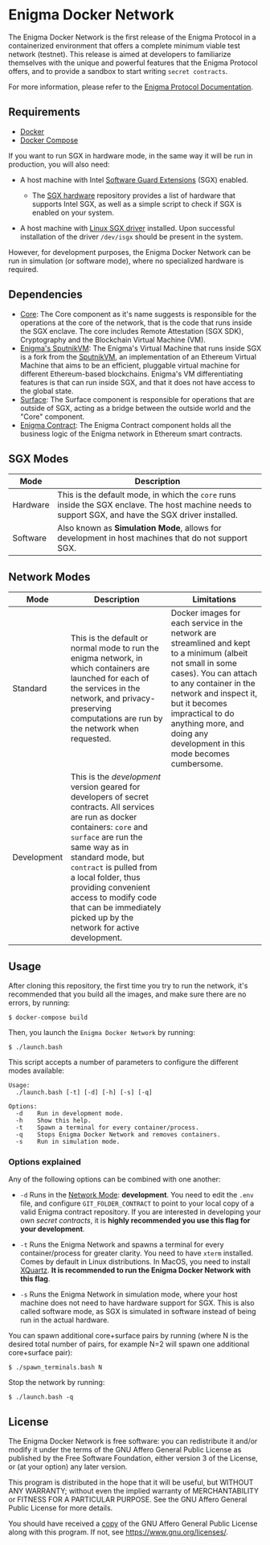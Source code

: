 # Enigma Docker Network

The Enigma Docker Network is the first release of the Enigma Protocol in a 
containerized environment that offers a complete minimum viable test network 
(testnet). This release is aimed at developers to familiarize themselves with 
the unique and powerful features that the Enigma Protocol offers, and to 
provide a sandbox to start writing `secret contracts`.

For more information, please refer to the 
[Enigma Protocol Documentation](https://enigma.co/protocol).

## Requirements

- [Docker](https://docs.docker.com/install/overview/)
- [Docker Compose](https://docs.docker.com/compose/install/) 

If you want to run SGX in hardware mode, in the same way it will be run in production, you will also need:

- A host machine with Intel [Software Guard Extensions](https://software.intel.com/en-us/sgx) (SGX) enabled.

  - The [SGX hardware](https://github.com/ayeks/SGX-hardware) repository 
    provides a list of hardware that supports Intel SGX, as well as a simple
    script to check if SGX is enabled on your system.

- A host machine with [Linux SGX driver](https://github.com/intel/linux-sgx-driver) 
  installed. Upon successful installation of the driver ``/dev/isgx`` should be
  present in the system.

However, for development purposes, the Enigma Docker Network can be run in simulation (or software mode), where no specialized hardware is required.

## Dependencies

- [Core](https://github.com/enigmampc/enigma-core): The Core component as it's name suggests is responsible for the operations at the core of the network, that is the code that runs inside the SGX enclave. The core includes Remote Attestation (SGX SDK), Cryptography and the Blockchain Virtual Machine (VM).
- [Enigma's SputnikVM](https://github.com/enigmampc/sputnikvm/): The Enigma's Virtual Machine that runs inside SGX is a fork from the [SputnikVM](https://github.com/ETCDEVTeam/sputnikvm), an implementation of an Ethereum Virtual Machine that aims to be an efficient, pluggable virtual machine for different Ethereum-based blockchains. Enigma's VM differentiating features is that can run inside SGX, and that it does not have access to the global state.
- [Surface](https://github.com/enigmampc/surface): The Surface component is responsible for operations that are outside of SGX, acting as a bridge between the outside world and the "Core" component.
- [Enigma Contract](https://github.com/enigmampc/enigma-contract): The Enigma Contract component holds all the business logic of the Enigma network in Ethereum smart contracts.

## SGX Modes

Mode | Description 
--- | ---
Hardware | This is the default mode, in which the `core` runs inside the SGX enclave. The host machine needs to support SGX, and have the SGX driver installed. 
Software | Also known as **Simulation Mode**, allows for development in host machines that do not support SGX.

## Network Modes

Mode | Description | Limitations
--- | --- | ---
Standard  | This is the default or normal mode to run the enigma network, in which containers are launched for each of the services in the network, and privacy-preserving computations are run by the network when requested. | Docker images for each service in the network are streamlined and kept to a minimum (albeit not small in some cases). You can attach to any container in the network and inspect it, but it becomes impractical to do anything more, and doing any development in this mode becomes cumbersome.
Development | This is the *development* version geared for developers of secret contracts. All services are run as docker containers: `core` and `surface` are run the same way as in standard mode, but `contract` is pulled from a local folder, thus providing convenient access to modify code that can be immediately picked up by the network for active development. | 

## Usage

After cloning this repository, the first time you try to run the network, it's 
recommended that you build all the images, and make sure there are no errors, by 
running:

``$ docker-compose build``

Then, you launch the ``Enigma Docker Network`` by running: 

``$ ./launch.bash`` 

This script accepts a number of parameters to configure the different modes available:

```
Usage:
  ./launch.bash [-t] [-d] [-h] [-s] [-q]

Options:
  -d    Run in development mode.
  -h    Show this help.
  -t    Spawn a terminal for every container/process.
  -q    Stops Enigma Docker Network and removes containers.
  -s    Run in simulation mode.
```

### Options explained

Any of the following options can be combined with one another:

  * `-d` Runs in the [Network Mode](#network-modes): **development**. You need to edit the `.env` file, and configure `GIT_FOLDER_CONTRACT` to point to your local copy of a valid Enigma contract repository. If you are interested in developing your own *secret contracts*, it is **highly recommended you use this flag for your development**.

  * `-t` Runs the Enigma Network and spawns a terminal for every container/process for greater clarity. You need to have `xterm` installed. Comes by default in Linux distributions. In MacOS, you need to install [XQuartz](https://www.xquartz.org/). **It is recommended to run the Enigma Docker Network with this flag**.

  * `-s` Runs the Enigma Network in simulation mode, where your host machine does not need to have hardware support for SGX. This is also called software mode, as SGX is simulated in software instead of being run in the actual hardware.


You can spawn additional core+surface pairs by running (where N is the desired total number of pairs, for example N=2 will spawn one additional core+surface pair):

``$ ./spawn_terminals.bash N``

Stop the network by running:

``$ ./launch.bash -q``


## License

The Enigma Docker Network is free software: you can redistribute it and/or modify it under the terms of the GNU Affero General Public License as published by
the Free Software Foundation, either version 3 of the License, or (at your option) any later version.

This program is distributed in the hope that it will be useful, but WITHOUT ANY WARRANTY; without even the implied warranty of MERCHANTABILITY or FITNESS FOR A PARTICULAR PURPOSE.  See the GNU Affero General Public License for more details.

You should have received a [copy](LICENSE) of the GNU Affero General Public License along with this program.  If not, see <https://www.gnu.org/licenses/>.


